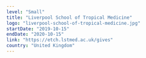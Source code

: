 ```yaml
---
level: "Small"
title: "Liverpool School of Tropical Medicine"
logo: "liverpool-school-of-tropical-medicine.jpg"
startDate: "2019-10-15"
endDate: "2020-10-15"
link: "https://etch.lstmed.ac.uk/gives"
country: "United Kingdom"
---
```

